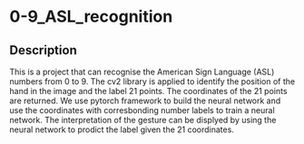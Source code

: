 # 0-9_ASL_recognition

## Description
This is a project that can recognise the American Sign Language (ASL) numbers from 0 to 9. The cv2 library is applied to identify the position of the hand in the image and the label 21 points. The coordinates of the 21 points are returned. We use pytorch framework to build the neural network and use the coordinates with corresbonding number labels to train a neural network. The interpretation of the gesture can be displyed by using the neural network to prodict the label given the 21 coordinates.
